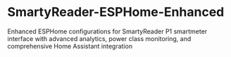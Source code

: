 # SmartyReader-ESPHome-Enhanced
Enhanced ESPHome configurations for SmartyReader P1 smartmeter interface with advanced analytics, power class monitoring, and comprehensive Home Assistant integration
